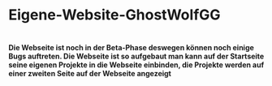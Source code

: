 <h1>Eigene-Website-GhostWolfGG<h1>

<h4><p>Die Webseite ist noch in der Beta-Phase deswegen können noch einige Bugs auftreten.
Die Webseite ist so aufgebaut man kann auf der Startseite seine eigenen Projekte in die Webseite einbinden, die Projekte werden auf einer zweiten Seite auf der Webseite angezeigt<p><h4>
